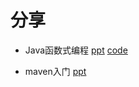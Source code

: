 # 分享

- Java函数式编程
 [ppt](http://showmecode.cn/share/java/functional.html) 
 [code](https://github.com/xiaoyu5256/functional_demo) 

- maven入门
 [ppt](http://showmecode.cn/share/mvn/induction.html)
